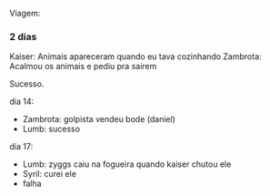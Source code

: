 Viagem:

### 2 dias
Kaiser: Animais apareceram quando eu tava cozinhando
Zambrota: Acalmou os animais e pediu pra sairem

Sucesso.

dia 14:
- Zambrota: golpista vendeu bode (daniel)
- Lumb: sucesso


dia 17:
- Lumb: zyggs caiu na fogueira quando kaiser chutou ele
- Syril: curei ele
- falha



